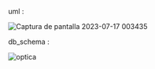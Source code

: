 

uml :

![Captura de pantalla 2023-07-17 003435](https://github.com/pounct/mysql-estructura/assets/53088375/f1a7f311-b46a-45ea-b591-d18fe6f3b985)

db_schema :

![optica](https://github.com/pounct/mysql-estructura/assets/53088375/3507b689-e1d1-406a-bf61-40aba416c1c9)





